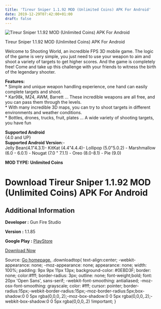 ```yaml
---
title: 'Tireur Sniper 1.1.92 MOD (Unlimited Coins) APK For Android'
date: 2019-12-29T07:42:00+01:00
draft: false
---
```


![Tireur Sniper 1.1.92 MOD (Unlimited Coins) APK For Android](https://i1.wp.com/apkhome.net/wp-content/uploads/2019/12/Tireur-Sniper-1.1.92-MOD-Unlimited-Coins.png "Tireur Sniper 1.1.92 MOD (Unlimited Coins) APK For Android")

  

Tireur Sniper 1.1.92 MOD (Unlimited Coins) APK For Android

Welcome to Shooting World, an incredible FPS 3D mobile game. The logic of the game is very simple, you just need to use your weapon to aim and shoot a variety of targets to get higher scores. And the game is completely free! Come and take up this challenge with your friends to witness the birth of the legendary shooter.

**Features:**  
\* Simple and unique weapon handling experience, one hand can easily complete targets and shoot.  
\* Kar98k, M24, AWM, Barrett ... These incredible weapons are all free, and you can pass them through the levels.  
\* With many incredible 3D maps, you can try to shoot targets in different environments and weather conditions.  
\* Bottles, drones, trucks, fruit, plates ... A wide variety of shooting targets, you have fun

**Supported Android**  
{4.0 and UP}  
**Supported Android Version**:-  
Jelly Bean(4.1"4.3.1)- KitKat (4.4"4.4.4)- Lollipop (5.0"5.0.2) - Marshmallow (6.0 - 6.0.1) - Nougat (7.0 " 7.1.1) - Oreo (8.0-8.1) - Pie (9.0)

**MOD TYPE: Unlimited Coins**

Download Tireur Sniper 1.1.92 MOD (Unlimited Coins) APK For Android
===================================================================

Additional Information
----------------------

**Developer :** Gun Fire Studio

**Version :** 1.1.85

**Google Play :** [PlayStore](https://play.google.com/store/apps/details?id=com.bello.shootingworld)

  

[Download Now](https://store4app.co/post/tireur-sniper-1-1-92-mod-unlimited-coins-apk-for-android_1577542970)

  
Source: [Go homepage.](https://store4app.co/post/tireur-sniper-1-1-92-mod-unlimited-coins-apk-for-android_1577542970) .downloadtop{ text-align:center; -webkit-appearance: none; -moz-appearance: none; appearance: none; width: 100%; padding: 9px 9px 11px 13px; background-color: #0EBD3F; border: none; color:#fff; border-radius: 3px; outline: none; font-weight;bold; font: 20px 'Open Sans', sans-serif; -webkit-font-smoothing: antialiased; -moz-osx-font-smoothing: grayscale; color: #fff; cursor: pointer; border-radius:15px;-webkit-border-radius:15px;-moz-border-radius:5px;box-shadow:0 0 5px rgba(0,0,0,.2);-moz-box-shadow:0 0 5px rgba(0,0,0,.2);-webkit-box-shadow:0 0 5px rgba(0,0,0,.2) !important; }